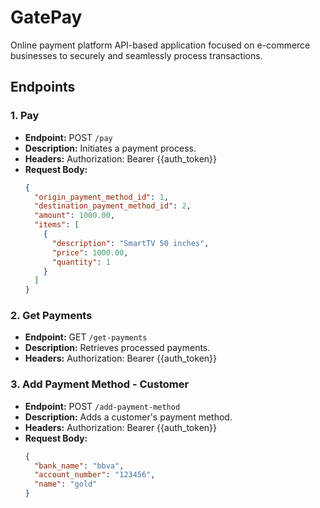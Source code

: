# GatePay

Online payment platform API-based application focused on e-commerce businesses to securely and seamlessly process transactions.

## Endpoints

### 1. Pay
- **Endpoint:** POST `/pay`
- **Description:** Initiates a payment process.
- **Headers:** Authorization: Bearer {{auth_token}}
- **Request Body:**
  ```json
  {
    "origin_payment_method_id": 1,
    "destination_payment_method_id": 2,
    "amount": 1000.00,
    "items": [
      {
        "description": "SmartTV 50 inches",
        "price": 1000.00,
        "quantity": 1
      }
    ]
  }
  ```

### 2. Get Payments
- **Endpoint:** GET `/get-payments`
- **Description:** Retrieves processed payments.
- **Headers:** Authorization: Bearer {{auth_token}}

### 3. Add Payment Method - Customer
- **Endpoint:** POST `/add-payment-method`
- **Description:** Adds a customer's payment method.
- **Headers:** Authorization: Bearer {{auth_token}}
- **Request Body:**
  ```json
  {
    "bank_name": "bbva",
    "account_number": "123456",
    "name": "gold"
  }
  ```